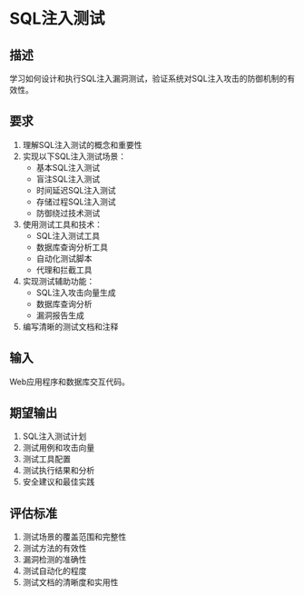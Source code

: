 # SQL注入测试

## 描述
学习如何设计和执行SQL注入漏洞测试，验证系统对SQL注入攻击的防御机制的有效性。

## 要求
1. 理解SQL注入测试的概念和重要性
2. 实现以下SQL注入测试场景：
   - 基本SQL注入测试
   - 盲注SQL注入测试
   - 时间延迟SQL注入测试
   - 存储过程SQL注入测试
   - 防御绕过技术测试
3. 使用测试工具和技术：
   - SQL注入测试工具
   - 数据库查询分析工具
   - 自动化测试脚本
   - 代理和拦截工具
4. 实现测试辅助功能：
   - SQL注入攻击向量生成
   - 数据库查询分析
   - 漏洞报告生成
5. 编写清晰的测试文档和注释

## 输入
Web应用程序和数据库交互代码。

## 期望输出
1. SQL注入测试计划
2. 测试用例和攻击向量
3. 测试工具配置
4. 测试执行结果和分析
5. 安全建议和最佳实践

## 评估标准
1. 测试场景的覆盖范围和完整性
2. 测试方法的有效性
3. 漏洞检测的准确性
4. 测试自动化的程度
5. 测试文档的清晰度和实用性